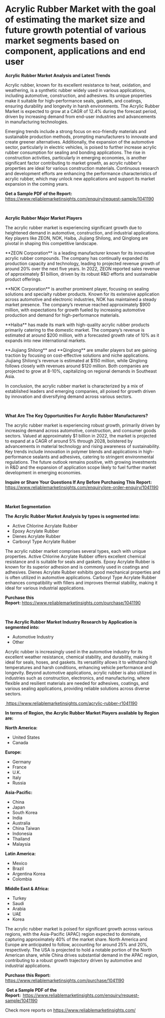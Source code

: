 <p><h1>Acrylic Rubber Market with the goal of estimating the market size and future growth potential of various market segments based on component, applications and end user</h1></p><p><strong>Acrylic Rubber Market Analysis and Latest Trends</strong></p>
<p><p>Acrylic rubber, known for its excellent resistance to heat, oxidation, and weathering, is a synthetic rubber widely used in various applications, including automotive, construction, and adhesives. Its unique properties make it suitable for high-performance seals, gaskets, and coatings, ensuring durability and longevity in harsh environments. The Acrylic Rubber Market is expected to grow at a CAGR of 12.4% during the forecast period, driven by increasing demand from end-user industries and advancements in manufacturing technologies. </p><p>Emerging trends include a strong focus on eco-friendly materials and sustainable production methods, prompting manufacturers to innovate and create greener alternatives. Additionally, the expansion of the automotive sector, particularly in electric vehicles, is poised to further increase acrylic rubber consumption for sealing and bonding applications. The rise in construction activities, particularly in emerging economies, is another significant factor contributing to market growth, as acrylic rubber's properties are ideal for various construction materials. Continuous research and development efforts are enhancing the performance characteristics of acrylic rubber, which may unlock new applications and support its market expansion in the coming years.</p></p>
<p><strong>Get a Sample PDF of the Report:&nbsp;</strong> <a href="https://www.reliablemarketinsights.com/enquiry/request-sample/1041190?utm_campaign=2013&utm_medium=2&utm_source=Github&utm_content=ia&utm_term=02042025&utm_id=acrylic-rubber">https://www.reliablemarketinsights.com/enquiry/request-sample/1041190</a></p>
<p>&nbsp;</p>
<p><strong>Acrylic Rubber Major Market Players</strong></p>
<p><p>The acrylic rubber market is experiencing significant growth due to heightened demand in automotive, construction, and industrial applications. Key players like ZEON, NOK, Haiba, Jiujiang Shilong, and Qinglong are pivotal in shaping this competitive landscape.</p><p>**ZEON Corporation** is a leading manufacturer known for its innovative acrylic rubber compounds. The company has continually expanded its production capacity and technology, leading to projected revenue growth of around 20% over the next five years. In 2022, ZEON reported sales revenue of approximately $1 billion, driven by its robust R&D efforts and sustainable product offerings.</p><p>**NOK Corporation** is another prominent player, focusing on sealing solutions and specialty rubber products. Known for its extensive application across automotive and electronic industries, NOK has maintained a steady market presence. The company’s revenue reached approximately $900 million, with expectations for growth fueled by increasing automotive production and demand for high-performance materials.</p><p>**Haiba** has made its mark with high-quality acrylic rubber products primarily catering to the domestic market. The company’s revenue is estimated at around $200 million, with a forecasted growth rate of 10% as it expands into new international markets.</p><p>**Jiujiang Shilong** and **Qinglong** are smaller players but are gaining traction by focusing on cost-effective solutions and niche applications. Jiujiang Shilong's revenue is estimated at $150 million, while Qinglong follows closely with revenues around $120 million. Both companies are projected to grow at 8-10%, capitalizing on regional demands in Southeast Asia.</p><p>In conclusion, the acrylic rubber market is characterized by a mix of established leaders and emerging companies, all poised for growth driven by innovation and diversifying demand across various sectors.</p></p>
<p>&nbsp;</p>
<p><strong>What Are The Key Opportunities For Acrylic Rubber Manufacturers?</strong></p>
<p><p>The acrylic rubber market is experiencing robust growth, primarily driven by increasing demand across automotive, construction, and consumer goods sectors. Valued at approximately $1 billion in 2022, the market is projected to expand at a CAGR of around 5% through 2028, bolstered by advancements in material technology and rising awareness of sustainability. Key trends include innovation in polymer blends and applications in high-performance sealants and adhesives, catering to stringent environmental regulations. The future outlook remains positive, with growing investments in R&D and the expansion of application scope likely to fuel further market development in emerging economies.</p></p>
<p><strong>Inquire or Share Your Questions If Any Before Purchasing This Report:</strong> <a href="https://www.reliablemarketinsights.com/enquiry/pre-order-enquiry/1041190?utm_campaign=2013&utm_medium=2&utm_source=Github&utm_content=ia&utm_term=02042025&utm_id=acrylic-rubber">https://www.reliablemarketinsights.com/enquiry/pre-order-enquiry/1041190</a></p>
<p>&nbsp;</p>
<p><strong>Market Segmentation</strong></p>
<p><strong>The Acrylic Rubber Market Analysis by types is segmented into:</strong></p>
<p><ul><li>Active Chlorine Acrylate Rubber</li><li>Epoxy Acrylate Rubber</li><li>Dienes Acrylate Rubber</li><li>Carboxyl Type Acrylate Rubber</li></ul></p>
<p><p>The acrylic rubber market comprises several types, each with unique properties. Active Chlorine Acrylate Rubber offers excellent chemical resistance and is suitable for seals and gaskets. Epoxy Acrylate Rubber is known for its superior adhesion and is commonly used in coatings and adhesives. Dienes Acrylate Rubber exhibits good mechanical properties and is often utilized in automotive applications. Carboxyl Type Acrylate Rubber enhances compatibility with fillers and improves thermal stability, making it ideal for various industrial applications.</p></p>
<p><strong>Purchase this Report:&nbsp;</strong><a href="https://www.reliablemarketinsights.com/purchase/1041190?utm_campaign=2013&utm_medium=2&utm_source=Github&utm_content=ia&utm_term=02042025&utm_id=acrylic-rubber">https://www.reliablemarketinsights.com/purchase/1041190</a></p>
<p>&nbsp;</p>
<p><strong>The Acrylic Rubber Market Industry Research by Application is segmented into:</strong></p>
<p><ul><li>Automotive Industry</li><li>Other</li></ul></p>
<p><p>Acrylic rubber is increasingly used in the automotive industry for its excellent weather resistance, chemical stability, and durability, making it ideal for seals, hoses, and gaskets. Its versatility allows it to withstand high temperatures and harsh conditions, enhancing vehicle performance and longevity. Beyond automotive applications, acrylic rubber is also utilized in industries such as construction, electronics, and manufacturing, where flexible and resilient materials are needed for adhesives, coatings, and various sealing applications, providing reliable solutions across diverse sectors.</p></p>
<p><a href="https://www.reliablemarketinsights.com/acrylic-rubber-r1041190?utm_campaign=2013&utm_medium=2&utm_source=Github&utm_content=ia&utm_term=02042025&utm_id=acrylic-rubber">&nbsp;https://www.reliablemarketinsights.com/acrylic-rubber-r1041190</a></p>
<p><strong>In terms of Region, the Acrylic Rubber Market Players available by Region are:</strong></p>
<p>
    <p> <strong> North America: </strong>
        <ul>
            <li>United States</li>
            <li>Canada</li>
        </ul>
        </p> 
    <p> <strong> Europe: </strong>
        <ul>
            <li>Germany</li>
            <li>France</li>
            <li>U.K.</li>
            <li>Italy</li>
            <li>Russia</li>
        </ul>
        </p> 
    <p> <strong> Asia-Pacific: </strong>
        <ul>
            <li>China</li>
            <li>Japan</li>
            <li>South Korea</li>
            <li>India</li>
            <li>Australia</li>
            <li>China Taiwan</li>
            <li>Indonesia</li>
            <li>Thailand</li>
            <li>Malaysia</li>
        </ul>
        </p> 
    <p> <strong> Latin America: </strong>
        <ul>
            <li>Mexico</li>
            <li>Brazil</li>
            <li>Argentina Korea</li>
            <li>Colombia</li>
        </ul>
        </p> 
    <p> <strong> Middle East & Africa: </strong>
        <ul>
            <li>Turkey</li>
            <li>Saudi</li>
            <li>Arabia</li>
            <li>UAE</li>
            <li>Korea</li>
        </ul>
    </p>
    </p>
<p><p>The acrylic rubber market is poised for significant growth across various regions, with the Asia-Pacific (APAC) region expected to dominate, capturing approximately 40% of the market share. North America and Europe are anticipated to follow, accounting for around 25% and 20%, respectively. The USA is projected to hold a notable portion of the North American share, while China drives substantial demand in the APAC region, contributing to a robust growth trajectory driven by automotive and industrial applications.</p></p>
<p><strong>Purchase this Report: </strong><a href="https://www.reliablemarketinsights.com/purchase/1041190?utm_campaign=2013&utm_medium=2&utm_source=Github&utm_content=ia&utm_term=02042025&utm_id=acrylic-rubber">https://www.reliablemarketinsights.com/purchase/1041190</a></p>
<p>&nbsp;<strong>Get a Sample PDF of the Report:&nbsp;&nbsp;</strong><a href="https://www.reliablemarketinsights.com/enquiry/request-sample/1041190?utm_campaign=2013&utm_medium=2&utm_source=Github&utm_content=ia&utm_term=02042025&utm_id=acrylic-rubber">https://www.reliablemarketinsights.com/enquiry/request-sample/1041190</a></p>
<p><strong></strong></p>
<p>Check more reports on <a href="https://www.reliablemarketinsights.com/?utm_campaign=2013&utm_medium=2&utm_source=Github&utm_content=ia&utm_term=02042025&utm_id=acrylic-rubber">https://www.reliablemarketinsights.com/</a></p>